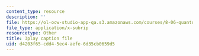 ```yaml
---
content_type: resource
description: ''
file: https://ol-ocw-studio-app-qa.s3.amazonaws.com/courses/8-06-quantum-physics-iii-spring-2018/d4203f65cdd45ec4aefe6d35cb0659d5_dNKAsbdHDCs.vtt
file_type: application/x-subrip
resourcetype: Other
title: 3play caption file
uid: d4203f65-cdd4-5ec4-aefe-6d35cb0659d5
---
```

